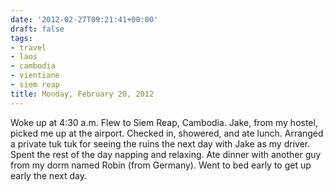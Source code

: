 ```yaml
---
date: '2012-02-27T09:21:41+00:00'
draft: false
tags:
- travel
- laos
- cambodia
- vientiane
- siem reap
title: Monday, February 20, 2012
---
```


Woke up at 4:30 a.m. Flew to Siem Reap, Cambodia. Jake, from my hostel, picked me up at the airport. Checked in, showered, and ate lunch. Arranged a private tuk tuk for seeing the ruins the next day with Jake as my driver. Spent the rest of the day napping and relaxing. Ate dinner with another guy from my dorm named Robin (from Germany). Went to bed early to get up early the next day.
